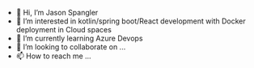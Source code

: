 - 👋 Hi, I’m Jason Spangler
- 👀 I’m interested in kotlin/spring boot/React development with Docker deployment in Cloud spaces
- 🌱 I’m currently learning Azure Devops
- 💞️ I’m looking to collaborate on ...
- 📫 How to reach me ...

<!---
jspangler123/jspangler123 is a ✨ special ✨ repository because its `README.md` (this file) appears on your GitHub profile.
You can click the Preview link to take a look at your changes.
--->
